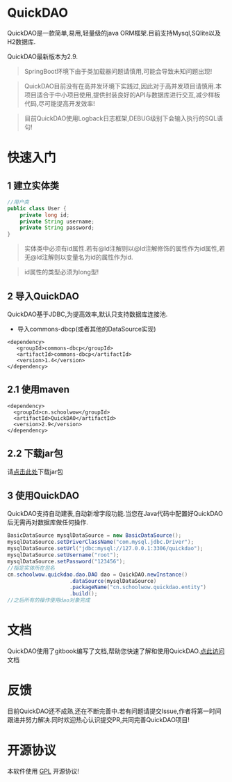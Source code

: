 # QuickDAO
QuickDAO是一款简单,易用,轻量级的java ORM框架.目前支持Mysql,SQlite以及H2数据库.

QuickDAO最新版本为2.9.

> SpringBoot环境下由于类加载器问题请慎用,可能会导致未知问题出现!

> QuickDAO目前没有在高并发环境下实践过,因此对于高并发项目请慎用.本项目适合于中小项目使用,提供封装良好的API与数据库进行交互,减少样板代码,尽可能提高开发效率!

> 目前QuickDAO使用Logback日志框架,DEBUG级别下会输入执行的SQL语句!

# 快速入门
## 1 建立实体类
```java
//用户类
public class User {
    private long id;
    private String username;
    private String password;
}
```

> 实体类中必须有id属性.若有@Id注解则以@Id注解修饰的属性作为id属性,若无@Id注解则以变量名为id的属性作为id.

> id属性的类型必须为long型!

## 2 导入QuickDAO
QuickDAO基于JDBC,为提高效率,默认只支持数据库连接池.

* 导入commons-dbcp(或者其他的DataSource实现)
```
<dependency>
   <groupId>commons-dbcp</groupId>
   <artifactId>commons-dbcp</artifactId>
   <version>1.4</version>
</dependency>
```

## 2.1 使用maven
```
<dependency>
  <groupId>cn.schoolwow</groupId>
  <artifactId>QuickDAO</artifactId>
  <version>2.9</version>
</dependency>
```

## 2.2 下载jar包
请[点击此处](https://oss.sonatype.org/service/local/artifact/maven/redirect?r=releases&g=cn.schoolwow&a=QuickDAO&v=2.9&e=jar)下载jar包

## 3 使用QuickDAO
QuickDAO支持自动建表,自动新增字段功能.当您在Java代码中配置好QuickDAO后无需再对数据库做任何操作.

```java
BasicDataSource mysqlDataSource = new BasicDataSource();
mysqlDataSource.setDriverClassName("com.mysql.jdbc.Driver");
mysqlDataSource.setUrl("jdbc:mysql://127.0.0.1:3306/quickdao");
mysqlDataSource.setUsername("root");
mysqlDataSource.setPassword("123456");
//指定实体所在包名
cn.schoolwow.quickdao.dao.DAO dao = QuickDAO.newInstance()
                    .dataSource(mysqlDataSource)
                    .packageName("cn.schoolwow.quickdao.entity")
                    .build();
//之后所有的操作使用dao对象完成
```

# 文档
QuickDAO使用了gitbook编写了文档,帮助您快速了解和使用QuickDAO.[点此访问](http://quickdao.schoolwow.cn)文档

# 反馈
目前QuickDAO还不成熟,还在不断完善中.若有问题请提交Issue,作者将第一时间跟进并努力解决.同时欢迎热心认识提交PR,共同完善QuickDAO项目!

# 开源协议
本软件使用 [GPL](http://www.gnu.org/licenses/gpl-3.0.html) 开源协议!